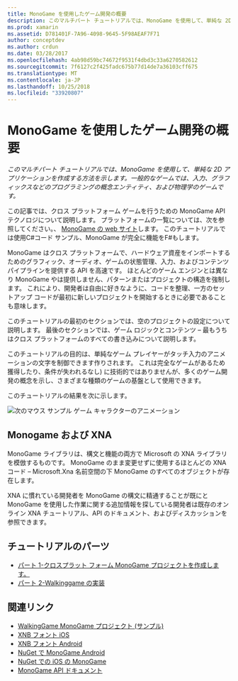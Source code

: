 ```yaml
---
title: MonoGame を使用したゲーム開発の概要
description: このマルチパート チュートリアルでは、MonoGame を使用して、単純な 2D アプリケーションを作成する方法を示します。  一般的なゲームでは、入力、グラフィックスなどのプログラミングの概念エンティティ、および物理学のゲームです。
ms.prod: xamarin
ms.assetid: D781401F-7A96-4098-9645-5F98AEAF7F71
author: conceptdev
ms.author: crdun
ms.date: 03/28/2017
ms.openlocfilehash: 4ab98d59bc74672f9531f4dbd3c33a6270582612
ms.sourcegitcommit: 7f6127c2f425fadc675b77d14de7a36103cff675
ms.translationtype: MT
ms.contentlocale: ja-JP
ms.lasthandoff: 10/25/2018
ms.locfileid: "33920807"
---
```

# <a name="introduction-to-game-development-with-monogame"></a>MonoGame を使用したゲーム開発の概要

_このマルチパート チュートリアルでは、MonoGame を使用して、単純な 2D アプリケーションを作成する方法を示します。一般的なゲームでは、入力、グラフィックスなどのプログラミングの概念エンティティ、および物理学のゲームです。_

この記事では、クロス プラットフォーム ゲームを行うための MonoGame API テクノロジについて説明します。 プラットフォームの一覧については、次を参照してください。、 [MonoGame の web サイト](http://www.monogame.net/)します。 このチュートリアルでは使用C#コード サンプル、MonoGame が完全に機能をF#もします。

MonoGame はクロス プラットフォームで、ハードウェア資産をインポートするためのグラフィック、オーディオ、ゲームの状態管理、入力、およびコンテンツ パイプラインを提供する API を高速です。 ほとんどのゲーム エンジンとは異なり MonoGame やは提供しません、パターンまたはプロジェクトの構造を強制します。  これにより、開発者は自由に好きなように、コードを整理、一方のセットアップ コードが最初に新しいプロジェクトを開始するときに必要であることも意味します。

このチュートリアルの最初のセクションでは、空のプロジェクトの設定について説明します。 最後のセクションでは、ゲーム ロジックとコンテンツ – 最もうちはクロス プラットフォームのすべての書き込みについて説明します。

このチュートリアルの目的は、単純なゲーム プレイヤーがタッチ入力のアニメーションの文字を制御できます作りされます。  これは完全なゲームがあるため獲得したり、条件が失われるなし) に技術的ではありませんが、多くのゲーム開発の概念を示し、さまざまな種類のゲームの基盤として使用できます。 

このチュートリアルの結果を次に示します。

![次のマウス サンプル ゲーム キャラクターのアニメーション](images/image1.gif)

## <a name="monogame-and-xna"></a>Monogame および XNA

MonoGame ライブラリは、構文と機能の両方で Microsoft の XNA ライブラリを模倣するものです。  MonoGame のまま変更せずに使用するほとんどの XNA コード – Microsoft.Xna 名前空間の下 MonoGame のすべてのオブジェクトが存在します。 

XNA に慣れている開発者を MonoGame の構文に精通することが既にと MonoGame を使用した作業に関する追加情報を探している開発者は既存のオンライン XNA チュートリアル、API のドキュメント、およびディスカッションを参照できます。


## <a name="walkthrough-parts"></a>チュートリアルのパーツ

- [パート 1-クロスプラット フォーム MonoGame プロジェクトを作成します。](~/graphics-games/monogame/introduction/part1.md)
- [パート 2-Walkinggame の実装](~/graphics-games/monogame/introduction/part2.md)

## <a name="related-links"></a>関連リンク

- [WalkingGame MonoGame プロジェクト (サンプル)](https://developer.xamarin.com/samples/mobile/WalkingGameMG/)
- [XNB フォント iOS](https://github.com/mono/CocosSharp/tree/master/Samples/GameStarterKit/GameStarterKit/Content/fonts)
- [XNB フォント Android](https://github.com/mono/CocosSharp/tree/master/Samples/GameStarterKit/GameStarterKit/Assets/Content/fonts)
- [NuGet で MonoGame Android](https://www.nuget.org/packages/MonoGame.Framework.Android/)
- [NuGet での iOS の MonoGame](https://www.nuget.org/packages/MonoGame.Framework.iOS/)
- [MonoGame API ドキュメント](http://www.monogame.net/documentation/?page=main)
